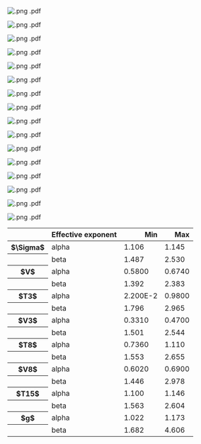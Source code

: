 ![[.png](figures/plot_alphaEff_Sigma.png) [.pdf](figures/plot_alphaEff_Sigma.pdf)](figures/plot_alphaEff_Sigma.png)

![[.png](figures/plot_alphaEff_V.png) [.pdf](figures/plot_alphaEff_V.pdf)](figures/plot_alphaEff_V.png)

![[.png](figures/plot_alphaEff_T3.png) [.pdf](figures/plot_alphaEff_T3.pdf)](figures/plot_alphaEff_T3.png)

![[.png](figures/plot_alphaEff_V3.png) [.pdf](figures/plot_alphaEff_V3.pdf)](figures/plot_alphaEff_V3.png)

![[.png](figures/plot_alphaEff_T8.png) [.pdf](figures/plot_alphaEff_T8.pdf)](figures/plot_alphaEff_T8.png)

![[.png](figures/plot_alphaEff_V8.png) [.pdf](figures/plot_alphaEff_V8.pdf)](figures/plot_alphaEff_V8.png)

![[.png](figures/plot_alphaEff_T15.png) [.pdf](figures/plot_alphaEff_T15.pdf)](figures/plot_alphaEff_T15.png)

![[.png](figures/plot_alphaEff_g.png) [.pdf](figures/plot_alphaEff_g.pdf)](figures/plot_alphaEff_g.png)

![[.png](figures/plot_betaEff_Sigma.png) [.pdf](figures/plot_betaEff_Sigma.pdf)](figures/plot_betaEff_Sigma.png)

![[.png](figures/plot_betaEff_V.png) [.pdf](figures/plot_betaEff_V.pdf)](figures/plot_betaEff_V.png)

![[.png](figures/plot_betaEff_T3.png) [.pdf](figures/plot_betaEff_T3.pdf)](figures/plot_betaEff_T3.png)

![[.png](figures/plot_betaEff_V3.png) [.pdf](figures/plot_betaEff_V3.pdf)](figures/plot_betaEff_V3.png)

![[.png](figures/plot_betaEff_T8.png) [.pdf](figures/plot_betaEff_T8.pdf)](figures/plot_betaEff_T8.png)

![[.png](figures/plot_betaEff_V8.png) [.pdf](figures/plot_betaEff_V8.pdf)](figures/plot_betaEff_V8.png)

![[.png](figures/plot_betaEff_T15.png) [.pdf](figures/plot_betaEff_T15.pdf)](figures/plot_betaEff_T15.png)

![[.png](figures/plot_betaEff_g.png) [.pdf](figures/plot_betaEff_g.pdf)](figures/plot_betaEff_g.png)

<table border="0" class="dataframe">
<thead>
<tr style="text-align: right;">
<th></th>
<th>Effective exponent</th>
<th>Min</th>
<th>Max</th>
</tr>
</thead>
<tbody>
<tr>
<th>$\Sigma$</th>
<td>alpha</td>
<td>1.106</td>
<td>1.145</td>
</tr>
<tr>
<th></th>
<td>beta</td>
<td>1.487</td>
<td>2.530</td>
</tr>
<tr>
<th>$V$</th>
<td>alpha</td>
<td>0.5800</td>
<td>0.6740</td>
</tr>
<tr>
<th></th>
<td>beta</td>
<td>1.392</td>
<td>2.383</td>
</tr>
<tr>
<th>$T3$</th>
<td>alpha</td>
<td>2.200E-2</td>
<td>0.9800</td>
</tr>
<tr>
<th></th>
<td>beta</td>
<td>1.796</td>
<td>2.965</td>
</tr>
<tr>
<th>$V3$</th>
<td>alpha</td>
<td>0.3310</td>
<td>0.4700</td>
</tr>
<tr>
<th></th>
<td>beta</td>
<td>1.501</td>
<td>2.544</td>
</tr>
<tr>
<th>$T8$</th>
<td>alpha</td>
<td>0.7360</td>
<td>1.110</td>
</tr>
<tr>
<th></th>
<td>beta</td>
<td>1.553</td>
<td>2.655</td>
</tr>
<tr>
<th>$V8$</th>
<td>alpha</td>
<td>0.6020</td>
<td>0.6900</td>
</tr>
<tr>
<th></th>
<td>beta</td>
<td>1.446</td>
<td>2.978</td>
</tr>
<tr>
<th>$T15$</th>
<td>alpha</td>
<td>1.100</td>
<td>1.146</td>
</tr>
<tr>
<th></th>
<td>beta</td>
<td>1.563</td>
<td>2.604</td>
</tr>
<tr>
<th>$g$</th>
<td>alpha</td>
<td>1.022</td>
<td>1.173</td>
</tr>
<tr>
<th></th>
<td>beta</td>
<td>1.682</td>
<td>4.606</td>
</tr>
</tbody>
</table>